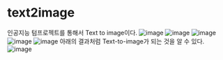 # text2image
인공지능 텀프로젝트를 통해서 Text to image이다.
![image](https://user-images.githubusercontent.com/14813279/71475390-5e57cc00-2823-11ea-97da-d6478c82c386.png)
![image](https://user-images.githubusercontent.com/14813279/71475418-80e9e500-2823-11ea-91c4-73d9dbe6682d.png)
![image](https://user-images.githubusercontent.com/14813279/71475433-8ba47a00-2823-11ea-8029-c648b90b0b75.png)
![image](https://user-images.githubusercontent.com/14813279/71475441-9232f180-2823-11ea-833f-a70f9046c269.png)
![image](https://user-images.githubusercontent.com/14813279/71475460-a119a400-2823-11ea-923f-11384ff2fd29.png)
아래의 결과처럼 Text-to-image가 되는 것을 알 수 있다.
![image](https://user-images.githubusercontent.com/14813279/71475466-a971df00-2823-11ea-8ac1-3109acfbf141.png)
